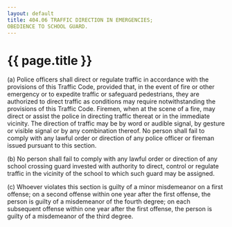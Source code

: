 ```yaml
---
layout: default 
title: 404.06 TRAFFIC DIRECTION IN EMERGENCIES;
OBEDIENCE TO SCHOOL GUARD.
---
```


{{ page.title }}
================

​(a) Police officers shall direct or regulate traffic in accordance with
the provisions of this Traffic Code, provided that, in the event of fire
or other emergency or to expedite traffic or safeguard pedestrians, they
are authorized to direct traffic as conditions may require
notwithstanding the provisions of this Traffic Code. Firemen, when at
the scene of a fire, may direct or assist the police in directing
traffic thereat or in the immediate vicinity. The direction of traffic
may be by word or audible signal, by gesture or visible signal or by any
combination thereof. No person shall fail to comply with any lawful
order or direction of any police officer or fireman issued pursuant to
this section.

​(b) No person shall fail to comply with any lawful order or direction
of any school crossing guard invested with authority to direct, control
or regulate traffic in the vicinity of the school to which such guard
may be assigned.

​(c) Whoever violates this section is guilty of a minor misdemeanor on a
first offense; on a second offense within one year after the first
offense, the person is guilty of a misdemeanor of the fourth degree; on
each subsequent offense within one year after the first offense, the
person is guilty of a misdemeanor of the third degree.

